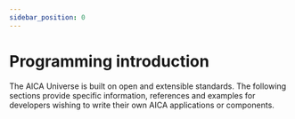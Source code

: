 ```yaml
---
sidebar_position: 0
---
```


# Programming introduction

The AICA Universe is built on open and extensible standards. The following sections provide specific information,
references and examples for developers wishing to write their own AICA applications or components.